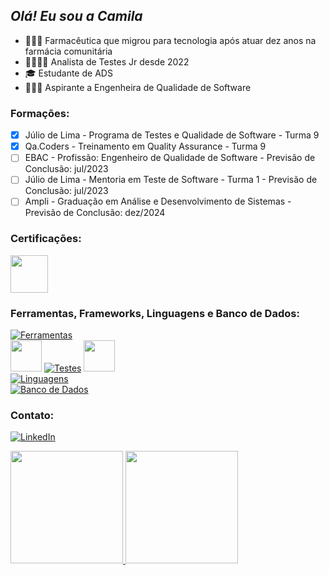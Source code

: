 ## _Olá! Eu sou a Camila_
- 👩🏻‍🔬 Farmacêutica que migrou para tecnologia após atuar dez anos na farmácia comunitária 
- 🕵🏻‍♀️🐞 Analista de Testes Jr desde 2022
- 🎓 Estudante de ADS
- 👩🏻‍🚀 Aspirante a Engenheira de Qualidade de Software

### Formações:
* [X] Júlio de Lima - Programa de Testes e Qualidade de Software - Turma 9
* [X] Qa.Coders - Treinamento em Quality Assurance - Turma 9
* [ ] EBAC - Profissão: Engenheiro de Qualidade de Software - Previsão de Conclusão: jul/2023
* [ ] Júlio de Lima - Mentoria em Teste de Software - Turma 1 - Previsão de Conclusão: jul/2023
* [ ] Ampli - Graduação em Análise e Desenvolvimento de Sistemas - Previsão de Conclusão: dez/2024

### Certificações:
<img src = 'https://media.badgr.com/uploads/badges/assertion-9y0-O7UVRo2IgZSaHsR6Ew.png' width='60'/>

### Ferramentas, Frameworks, Linguagens e Banco de Dados:
[![Ferramentas](https://devicons.dev.br/icons?icon=git,github,gitlab,docker,jenkins,vscode,idea&theme=dark)](https://devicons.dev.br/)<br>
<img src = 'https://images.ctfassets.net/czwjnyf8a9ri/5jZlu3VJwWQC986YRqBY8M/29ce530fee9c62a09fc4f15b33076cde/cypress-1024x553.png' width='50'/>
[![Testes](https://devicons.dev.br/icons?icon=selenium,gherkin,postman&theme=dark)](https://devicons.dev.br/)
<img src = 'https://jmeter.apache.org/images/jmeter_square.png' width='50'/><br>
[![Linguagens](https://devicons.dev.br/icons?icon=html,css,javascript,nodejs,java&theme=dark)](https://devicons.dev.br/)<br>
[![Banco de Dados](https://devicons.dev.br/icons?icon=mysql,mongodb&theme=dark)](https://devicons.dev.br/)

### Contato:
[![LinkedIn](https://devicons.dev.br/icons?icon=linkedin&theme=dark)](https://www.linkedin.com/in/camilaaptt/)

<div>
<a href="https://github.com/camilaaptt/">
<img height="180cm" src="https://github-readme-stats.vercel.app/api?username=camilaaptt&show_icons=true&theme=dracula"/>
<img height="180cm" src="https://github-readme-stats.vercel.app/api/top-langs/?username=camilaaptt&layout=compact&langs_count=16&theme=dracula"/>
</div>
